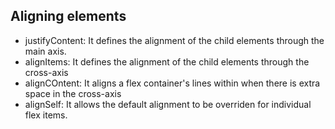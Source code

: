 ## Aligning elements

- justifyContent: It defines the alignment of the child elements through the main axis.
- alignItems: It defines the alignment of the child elements through the cross-axis
- alignCOntent: It aligns a flex container's lines within when there is extra space in the cross-axis
- alignSelf: It allows the default alignment to be overriden for individual flex items.

